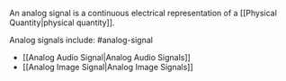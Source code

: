 An analog signal is a continuous electrical representation of a [[Physical Quantity|physical quantity]].

Analog signals include: #analog-signal 

- [[Analog Audio Signal|Analog Audio Signals]]
- [[Analog Image Signal|Analog Image Signals]]